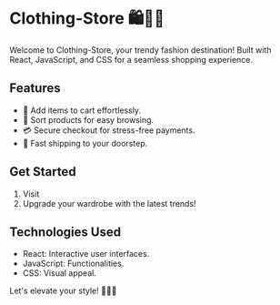 # Clothing-Store 🛍️👗👖

Welcome to Clothing-Store, your trendy fashion destination! Built with React, JavaScript, and CSS for a seamless shopping experience.

## Features

- 🛒 Add items to cart effortlessly.
- 🔄 Sort products for easy browsing.
- 💳 Secure checkout for stress-free payments.
- 🚚 Fast shipping to your doorstep.

## Get Started

1. Visit 
2. Upgrade your wardrobe with the latest trends!

## Technologies Used

- React: Interactive user interfaces.
- JavaScript: Functionalities.
- CSS: Visual appeal.

Let's elevate your style! 💃🕺🛒
